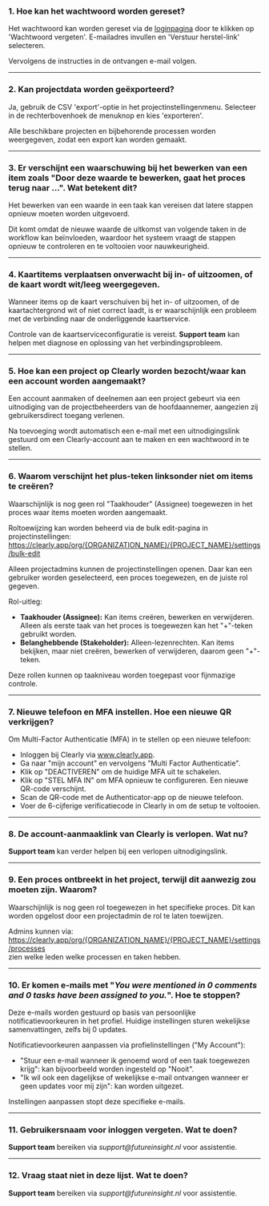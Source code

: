 ### 1. Hoe kan het wachtwoord worden gereset?

Het wachtwoord kan worden gereset via de [loginpagina](https://clearly.app/login) door te klikken op 'Wachtwoord vergeten'. E-mailadres invullen en 'Verstuur herstel-link' selecteren.

Vervolgens de instructies in de ontvangen e-mail volgen.

---

### 2. Kan projectdata worden geëxporteerd?

Ja, gebruik de CSV 'export'-optie in het projectinstellingenmenu. Selecteer in de rechterbovenhoek de menuknop en kies 'exporteren'.

Alle beschikbare projecten en bijbehorende processen worden weergegeven, zodat een export kan worden gemaakt.

---

### 3. Er verschijnt een waarschuwing bij het bewerken van een item zoals "Door deze waarde te bewerken, gaat het proces terug naar ...". Wat betekent dit?

Het bewerken van een waarde in een taak kan vereisen dat latere stappen opnieuw moeten worden uitgevoerd.

Dit komt omdat de nieuwe waarde de uitkomst van volgende taken in de workflow kan beïnvloeden, waardoor het systeem vraagt de stappen opnieuw te controleren en te voltooien voor nauwkeurigheid.

---

### 4. Kaartitems verplaatsen onverwacht bij in- of uitzoomen, of de kaart wordt wit/leeg weergegeven.

Wanneer items op de kaart verschuiven bij het in- of uitzoomen, of de kaartachtergrond wit of niet correct laadt, is er waarschijnlijk een probleem met de verbinding naar de onderliggende kaartservice.

Controle van de kaartserviceconfiguratie is vereist. **Support team** kan helpen met diagnose en oplossing van het verbindingsprobleem.

---

### 5. Hoe kan een project op Clearly worden bezocht/waar kan een account worden aangemaakt?

Een account aanmaken of deelnemen aan een project gebeurt via een uitnodiging van de projectbeheerders van de hoofdaannemer, aangezien zij gebruikersdirect toegang verlenen.

Na toevoeging wordt automatisch een e-mail met een uitnodigingslink gestuurd om een Clearly-account aan te maken en een wachtwoord in te stellen.

---

### 6. Waarom verschijnt het plus-teken linksonder niet om items te creëren?

Waarschijnlijk is nog geen rol "Taakhouder" (Assignee) toegewezen in het proces waar items moeten worden aangemaakt.

Roltoewijzing kan worden beheerd via de bulk edit-pagina in projectinstellingen:  
https://clearly.app/org/{ORGANIZATION_NAME}/{PROJECT_NAME}/settings/bulk-edit  

Alleen projectadmins kunnen de projectinstellingen openen. Daar kan een gebruiker worden geselecteerd, een proces toegewezen, en de juiste rol gegeven.

Rol-uitleg:
- **Taakhouder (Assignee):** Kan items creëren, bewerken en verwijderen. Alleen als eerste taak van het proces is toegewezen kan het "+"-teken gebruikt worden.
- **Belanghebbende (Stakeholder):** Alleen-lezenrechten. Kan items bekijken, maar niet creëren, bewerken of verwijderen, daarom geen "+"-teken.

Deze rollen kunnen op taakniveau worden toegepast voor fijnmazige controle.

---

### 7. Nieuwe telefoon en MFA instellen. Hoe een nieuwe QR verkrijgen?

Om Multi-Factor Authenticatie (MFA) in te stellen op een nieuwe telefoon:

- Inloggen bij Clearly via www.clearly.app.
- Ga naar "mijn account" en vervolgens "Multi Factor Authenticatie".
- Klik op "DEACTIVEREN" om de huidige MFA uit te schakelen.
- Klik op "STEL MFA IN" om MFA opnieuw te configureren. Een nieuwe QR-code verschijnt.
- Scan de QR-code met de Authenticator-app op de nieuwe telefoon.
- Voer de 6-cijferige verificatiecode in Clearly in om de setup te voltooien.

---

### 8. De account-aanmaaklink van Clearly is verlopen. Wat nu?

**Support team** kan verder helpen bij een verlopen uitnodigingslink.

---

### 9. Een proces ontbreekt in het project, terwijl dit aanwezig zou moeten zijn. Waarom?

Waarschijnlijk is nog geen rol toegewezen in het specifieke proces. Dit kan worden opgelost door een projectadmin de rol te laten toewijzen.

Admins kunnen via:  
https://clearly.app/org/{ORGANIZATION_NAME}/{PROJECT_NAME}/settings/processes  
zien welke leden welke processen en taken hebben.

---

### 10. Er komen e-mails met "*_You were mentioned in 0 comments and 0 tasks have been assigned to you._*". Hoe te stoppen?

Deze e-mails worden gestuurd op basis van persoonlijke notificatievoorkeuren in het profiel. Huidige instellingen sturen wekelijkse samenvattingen, zelfs bij 0 updates.

Notificatievoorkeuren aanpassen via profielinstellingen ("My Account"):

- "Stuur een e-mail wanneer ik genoemd word of een taak toegewezen krijg": kan bijvoorbeeld worden ingesteld op "Nooit".
- "Ik wil ook een dagelijkse of wekelijkse e-mail ontvangen wanneer er geen updates voor mij zijn": kan worden uitgezet.

Instellingen aanpassen stopt deze specifieke e-mails.

---

### 11. Gebruikersnaam voor inloggen vergeten. Wat te doen?

**Support team** bereiken via *_support@futureinsight.nl_* voor assistentie.

---

### 12. Vraag staat niet in deze lijst. Wat te doen?

**Support team** bereiken via *_support@futureinsight.nl_* voor assistentie.
